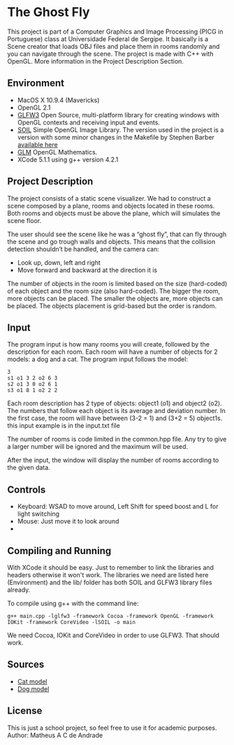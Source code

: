 The Ghost Fly
=============

This project is part of a Computer Graphics and Image Processing (PICG in Portuguese) class at Universidade Federal de Sergipe. It basically is a Scene creator that loads OBJ files and place them in rooms randomly and you can navigate through the scene. The project is made with C++ with OpenGL. More information in the Project Description Section.

Environment
-------------
* MacOS X 10.9.4 (Mavericks)
* OpenGL 2.1
* [GLFW3](http://www.glfw.org/) Open Source, multi-platform library for creating windows with OpenGL contexts and receiving input and events.
* [SOIL](http://www.lonesock.net/soil.html) Simple OpenGL Image Library. The version used 
in the project is a version with some minor changes in the Makefile by Stephen Barber [available here](https://github.com/smibarber/libSOIL)
* [GLM](http://glm.g-truc.net/0.9.5/index.html) OpenGL Mathematics.
* XCode 5.1.1 using g++ version 4.2.1

Project Description
-------------
The project consists of a static scene visualizer. We had to construct a scene composed by a plane, rooms and objects located in these rooms. Both rooms and objects must be above the plane, which will simulates the scene floor.

The user should see the scene like he was a “ghost fly”, that can fly through the scene and go trough walls and objects. This means that the collision detection shouldn’t be handled, and the camera can:
* Look up, down, left and right
* Move forward and backward at the direction it is

The number of objects in the room is limited based on the size (hard-coded) of each object and the room size (also hard-coded). The bigger the room, more objects can be placed. The smaller the objects are, more objects can be placed. The objects placement is grid-based but the order is random.

Input
-------------
The program input is how many rooms you will create, followed by the description for each room. Each room will have a number of objects for 2 models: a dog and a cat. The program input follows the model:
```
3
s1 o1 3 2 o2 6 3
s2 o1 3 0 o2 6 1
s3 o1 8 1 o2 2 2
```

Each room description has 2 type of objects: object1 (o1) and object2 (o2). The numbers that follow each object is its average and deviation number. In the first case, the room will have between (3-2 = 1) and (3+2 = 5) object1s. this input example is in the input.txt file

The number of rooms is code limited in the common.hpp file. Any try to give a larger number will be ignored and the maximum will be used.

After the input, the window will display the number of rooms according to the given data.

Controls
-------------
* Keyboard: WSAD to move around, Left Shift for speed boost and L for light switching
* Mouse: Just move it to look around
* 

Compiling and Running
-------------
With XCode it should be easy. Just to remember to link the libraries and headers otherwise it won't work. The libraries we need are listed here (Environment) and the lib/ folder has both SOIL and GLFW3 library files already. 

To compile using g++ with the command line:
```
g++ main.cpp -lglfw3 -framework Cocoa -framework OpenGL -framework IOKit -framework CoreVideo -lSOIL -o main
```
We need Cocoa, IOKit and CoreVideo in order to use GLFW3. That should work.


Sources
-------------
* [Cat model](http://tf3dm.com/3d-model/cat-95027.html)
* [Dog model](http://tf3dm.com/3d-model/dog-87991.html)

License
-------------
This is just a school project, so feel free to use it for academic purposes. Author: Matheus A C de Andrade
